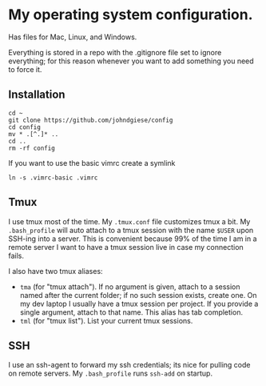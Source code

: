 # My operating system configuration.

Has files for Mac, Linux, and Windows.

Everything is stored in a repo with the .gitignore file set to ignore everything; for this reason whenever you want to add something you need to force it.

## Installation

    cd ~
    git clone https://github.com/johndgiese/config
    cd config
    mv * .[^.]* ..
    cd ..
    rm -rf config

If you want to use the basic vimrc create a symlink

    ln -s .vimrc-basic .vimrc

## Tmux

I use tmux most of the time.  My `.tmux.conf` file customizes tmux a bit.  My `.bash_profile` will auto attach to a tmux session with the name `$USER` upon SSH-ing into a server.  This is convenient because 99% of the time I am in a remote server I want to have a tmux session live in case my connection fails.

I also have two tmux aliases:

- `tma` (for "tmux attach").  If no argument is given, attach to a session named after the current folder; if no such session exists, create one.  On my dev laptop I usually have a tmux session per project.  If you provide a single argument, attach to that name.  This alias has tab completion.
- `tml` (for "tmux list").  List your current tmux sessions.

## SSH

I use an ssh-agent to forward my ssh credentials; its nice for pulling code on remote servers.  My `.bash_profile` runs `ssh-add` on startup.
